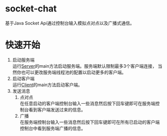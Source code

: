 # socket-chat
基于Java Socket Api通过控制台输入模拟点对点以及广播式通信。
# 快速开始
1. 启动服务端  
运行[Server](https://github.com/Allurx/socket-chat/blob/master/socket-server/src/main/java/red/zyc/socket/server/Server.java)的main方法启动服务端。服务端默认限制最多3个客户端连接，
当然你也可以更改服务端线程池的配置以启动更多的客户端。
2. 启动客户端    
运行[Client](https://github.com/Allurx/socket-chat/blob/master/socket-client/src/main/java/red/zyc/socket/client/Client.java)的main方法启动客户端。
3. 发送消息  
    1. 点对点   
在任意启动的客户端控制台输入一些消息然后按下回车键即可在服务端控制台看到客户端发送过来的信息。
    2. 广播   
在服务端控制台输入一些消息然后按下回车键即可在所有已启动的客户端控制台中看到服务端广播的信息。
